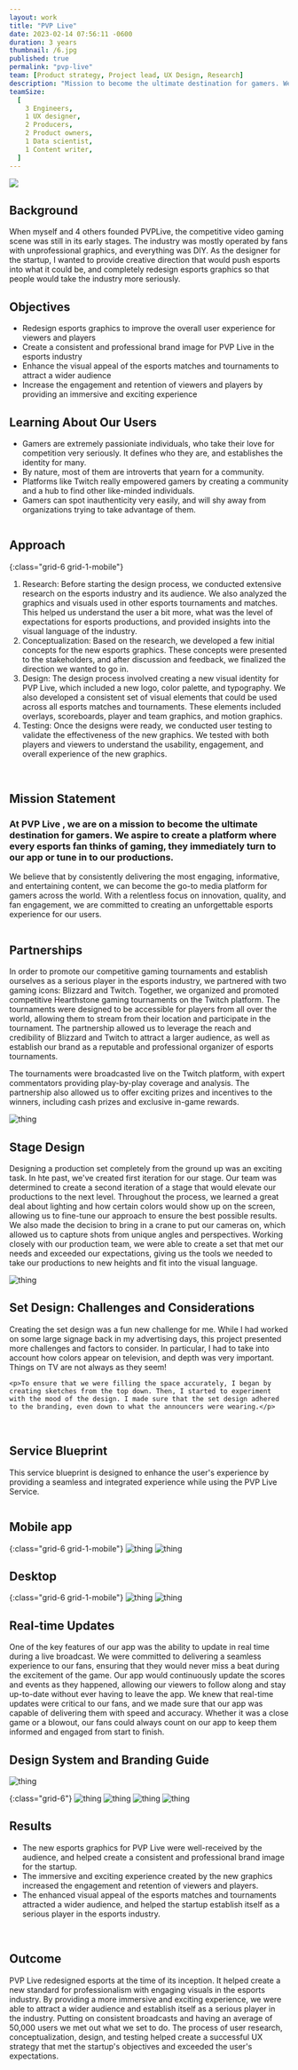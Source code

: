 ```yaml
---
layout: work
title: "PVP Live"
date: 2023-02-14 07:56:11 -0600
duration: 3 years
thumbnail: /6.jpg
published: true
permalink: "pvp-live"
team: [Product strategy, Project lead, UX Design, Research]
description: "Mission to become the ultimate destination for gamers. We aspire to create a platform where every esports fan thinks of gaming, they immediately turn to our app or tune in to our productions."
teamSize:
  [
    3 Engineers,
    1 UX designer,
    2 Producers,
    2 Product owners,
    1 Data scientist,
    1 Content writer,
  ]
---
```


![](./portfolio/portfolio/pvp-live/6.jpg)

<div class="grid-6 grid-1-mobile">
  <div>
    <!-- background -->
    <h2>Background</h2>
    <p>When myself and 4 others founded PVPLive, the competitive video gaming scene was still in its early stages. The industry was mostly operated by fans with unprofessional graphics, and everything was DIY. As the designer for the startup, I wanted to provide creative direction that would push esports into what it could be, and completely redesign esports graphics so that people would take the industry more seriously.</p>
  </div>
  <div>
    <!-- objectives -->
    <h2>Objectives</h2>
    <ul>
      <li>Redesign esports graphics to improve the overall user experience for viewers and players</li>
      <li>Create a consistent and professional brand image for PVP Live in the esports industry</li>
      <li>Enhance the visual appeal of the esports matches and tournaments to attract a wider audience</li>
      <li>Increase the engagement and retention of viewers and players by providing an immersive and exciting experience</li>
    </ul>
  </div>
</div>

<!-- users -->
<div class="grid-6 spacing-2-0 grid-1-mobile">
  <div>
    <h2>Learning About Our Users</h2>
    <ul>
      <li>Gamers are extremely passioniate individuals, who take their love for competition very seriously. It defines who they are, and establishes the identity for many.</li>
      <li>By nature, most of them are introverts that yearn for a community.</li>
      <li>Platforms like Twitch really empowered gamers by creating a community and a hub to find other like-minded individuals.</li>
      <li>Gamers can spot inauthenticity very easily, and will shy away from organizations trying to take advantage of them.</li>
    </ul>
  </div>
  <div>
    <img src="./portfolio/portfolio/pvp-live/user-1.jpg" alt="" srcset="">
  </div>
</div>

<!-- approach -->

## Approach

{:class="grid-6 grid-1-mobile"}

1. Research: Before starting the design process, we conducted extensive research on the esports industry and its audience. We also analyzed the graphics and visuals used in other esports tournaments and matches. This helped us understand the user a bit more, what was the level of expectations for esports productions, and provided insights into the visual language of the industry.
2. Conceptualization: Based on the research, we developed a few initial concepts for the new esports graphics. These concepts were presented to the stakeholders, and after discussion and feedback, we finalized the direction we wanted to go in.
3. Design: The design process involved creating a new visual identity for PVP Live, which included a new logo, color palette, and typography. We also developed a consistent set of visual elements that could be used across all esports matches and tournaments. These elements included overlays, scoreboards, player and team graphics, and motion graphics.
4. Testing: Once the designs were ready, we conducted user testing to validate the effectiveness of the new graphics. We tested with both players and viewers to understand the usability, engagement, and overall experience of the new graphics.

<br/>

<!-- mission statment -->
<div class="grid-6 spacing-2-0 grid-1-mobile">
  <h2>Mission Statement</h2>
  <div>
    <h3>At PVP Live , we are on a mission to become the ultimate destination for gamers. We aspire to create a platform where every esports fan thinks of gaming, they immediately turn to our app or tune in to our productions.</h3>
    <p>We believe that by consistently delivering the most engaging, informative, and entertaining content, we can become the go-to media platform for gamers across the world. With a relentless focus on innovation, quality, and fan engagement, we are committed to creating an unforgettable esports experience for our users.</p>
  </div>
</div>

<!-- broadcasting -->

<div class="grid-6 grid-1-mobile">
  <div>
    <img src="./portfolio/portfolio/pvp-live/5.jpg" alt="" srcset="">
  </div>
  <div>
    <h2>Partnerships</h2>
    <p>In order to promote our competitive gaming tournaments and establish ourselves as a serious player in the esports industry, we partnered with two gaming icons: Blizzard and Twitch. Together, we organized and promoted competitive Hearthstone gaming tournaments on the Twitch platform. The tournaments were designed to be accessible for players from all over the world, allowing them to stream from their location and participate in the tournament. The partnership allowed us to leverage the reach and credibility of Blizzard and Twitch to attract a larger audience, as well as establish our brand as a reputable and professional organizer of esports tournaments.</p>
  </div>
</div>

The tournaments were broadcasted live on the Twitch platform, with expert commentators providing play-by-play coverage and analysis. The partnership also allowed us to offer exciting prizes and incentives to the winners, including cash prizes and exclusive in-game rewards.

![thing](./portfolio/portfolio/pvp-live/6.jpg)

<div class="grid-6 grid-1-mobile">
  <h2>Stage Design</h2>
  <p>Designing a production set completely from the ground up was an exciting task. In hte past, we've created first iteration for our stage. Our team was determined to create a second iteration of a stage that would elevate our productions to the next level. Throughout the process, we learned a great deal about lighting and how certain colors would show up on the screen, allowing us to fine-tune our approach to ensure the best possible results. We also made the decision to bring in a crane to put our cameras on, which allowed us to capture shots from unique angles and perspectives. Working closely with our production team, we were able to create a set that met our needs and exceeded our expectations, giving us the tools we needed to take our productions to new heights and fit into the visual language.</p>
</div>

![thing](./portfolio/portfolio/pvp-live/7.jpg)

<!-- set design -->
<div class="grid-6 grid-1-mobile">
  <h2>Set Design: Challenges and Considerations</h2>
  <div>
    <p>Creating the set design was a fun new challenge for me. While I had worked on some large signage back in my advertising days, this project presented more challenges and factors to consider. In particular, I had to take into account how colors appear on television, and depth was very important. Things on TV are not always as they seem!</p>

    <p>To ensure that we were filling the space accurately, I began by creating sketches from the top down. Then, I started to experiment with the mood of the design. I made sure that the set design adhered to the branding, even down to what the announcers were wearing.</p>

  </div>
</div>

<div class="grid-6 grid-1-mobile spacing-2-0">
  <img src="./portfolio/portfolio/pvp-live/15.png" alt="">
  <img src="./portfolio/portfolio/pvp-live/16.png" alt="">
  <img src="./portfolio/portfolio/pvp-live/17.png" alt="">
  <img src="./portfolio/portfolio/pvp-live/18.png" alt="">
  <img src="./portfolio/portfolio/pvp-live/19.png" alt="">
  <img src="./portfolio/portfolio/pvp-live/20.png" alt="">
  <img src="./portfolio/portfolio/pvp-live/21.png" alt="">
  <img src="./portfolio/portfolio/pvp-live/22.png" alt="">
</div>

<img src="./portfolio/portfolio/pvp-live/23.png" alt="">

<!-- service blueprint -->
<div class="grid-6 grid-1-mobile">
  <h2>Service Blueprint</h2>
  <p>This service blueprint is designed to enhance the user's experience by providing a seamless and integrated experience while using the PVP Live Service.</p>
</div>

<img src="./portfolio/portfolio/pvp-live/26.png" alt="">

<!-- app design -->

## Mobile app

{:class="grid-6 grid-1-mobile"}
![thing](./portfolio/portfolio/pvp-live/3.jpg)
![thing](./portfolio/portfolio/pvp-live/4.jpg)

## Desktop

{:class="grid-6 grid-1-mobile"}
![thing](./portfolio/portfolio/pvp-live/8.jpg)
![thing](./portfolio/portfolio/pvp-live/9.jpg)

<div class="grid-6 grid-1-mobile">
  <h2>Real-time Updates</h2>
  <p>One of the key features of our app was the ability to update in real time during a live broadcast. We were committed to delivering a seamless experience to our fans, ensuring that they would never miss a beat during the excitement of the game. Our app would continuously update the scores and events as they happened, allowing our viewers to follow along and stay up-to-date without ever having to leave the app. We knew that real-time updates were critical to our fans, and we made sure that our app was capable of delivering them with speed and accuracy. Whether it was a close game or a blowout, our fans could always count on our app to keep them informed and engaged from start to finish.</p>
</div>

<!-- style guide -->
<h2>Design System and Branding Guide</h2>

![thing](./portfolio/portfolio/pvp-live/10.png)

{:class="grid-6"}
![thing](./portfolio/portfolio/pvp-live/11.jpg)
![thing](./portfolio/portfolio/pvp-live/12.jpg)
![thing](./portfolio/portfolio/pvp-live/13.jpg)
![thing](./portfolio/portfolio/pvp-live/14.jpg)

<!-- results and outcomes -->
<div class="grid-6 grid-1-mobile">
  <h2>Results</h2>
  <ul>
    <li>The new esports graphics for PVP Live were well-received by the audience, and helped create a consistent and professional brand image for the startup.</li>
    <li>The immersive and exciting experience created by the new graphics increased the engagement and retention of viewers and players.</li>
    <li>The enhanced visual appeal of the esports matches and tournaments attracted a wider audience, and helped the startup establish itself as a serious player in the esports industry.</li>
  </ul>
</div>

<img src="./portfolio/portfolio/pvp-live/24.png" alt="">

<img src="./portfolio/portfolio/pvp-live/25.png" alt="">

<div class="grid-6 grid-1-mobile">
  <h2>Outcome</h2>
  <p>PVP Live redesigned esports at the time of its inception. It helped create a new standard for professionalism with engaging visuals in the esports industry. By providing a more immersive and exciting experience, we were able to attract a wider audience and establish itself as a serious player in the industry. Putting on consistent broadcasts and having an average of 50,000 users we met out what we set to do. The process of user research, conceptualization, design, and testing helped create a successful UX strategy that met the startup's objectives and exceeded the user's expectations.</p>
</div>

